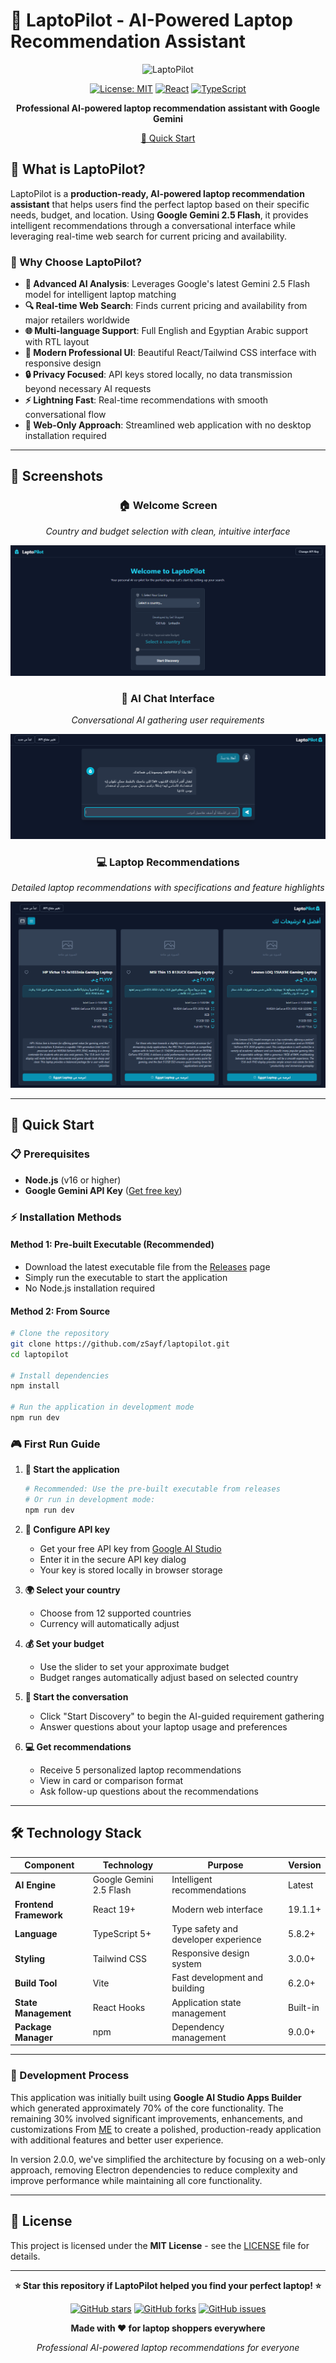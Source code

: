 # 🚀 LaptoPilot - AI-Powered Laptop Recommendation Assistant

<div align="center">

![LaptoPilot](https://img.shields.io/badge/LaptoPilot-v2.0.0-2196F3?style=for-the-badge&logo=react&logoColor=white)

[![License: MIT](https://img.shields.io/badge/License-MIT-yellow.svg?style=flat-square)](https://opensource.org/licenses/MIT)
[![React](https://img.shields.io/badge/React-19+-61DAFB?style=flat-square&logo=react&logoColor=white)](https://reactjs.org/)
[![TypeScript](https://img.shields.io/badge/TypeScript-5+-3178C6?style=flat-square&logo=typescript&logoColor=white)](https://www.typescriptlang.org/)

**Professional AI-powered laptop recommendation assistant with Google Gemini**

 [🚀 Quick Start](#-quick-start)

</div>

## 🎯 What is LaptoPilot?

LaptoPilot is a **production-ready, AI-powered laptop recommendation assistant** that helps users find the perfect laptop based on their specific needs, budget, and location. Using **Google Gemini 2.5 Flash**, it provides intelligent recommendations through a conversational interface while leveraging real-time web search for current pricing and availability.

### 🌟 Why Choose LaptoPilot?

- **🧠 Advanced AI Analysis**: Leverages Google's latest Gemini 2.5 Flash model for intelligent laptop matching
- **🔍 Real-time Web Search**: Finds current pricing and availability from major retailers worldwide
- **🌐 Multi-language Support**: Full English and Egyptian Arabic support with RTL layout
- **🎨 Modern Professional UI**: Beautiful React/Tailwind CSS interface with responsive design
- **🔒 Privacy Focused**: API keys stored locally, no data transmission beyond necessary AI requests
- **⚡ Lightning Fast**: Real-time recommendations with smooth conversational flow
- **📱 Web-Only Approach**: Streamlined web application with no desktop installation required

---
## 📸 Screenshots

<div align="center">

### 🏠 Welcome Screen
*Country and budget selection with clean, intuitive interface*

![Welcome Screen](https://github.com/zSayf/LaptoPilot/blob/main/Assests/Home%20Page.png)

### 💬 AI Chat Interface
*Conversational AI gathering user requirements*

![AI Chat Interface](https://github.com/zSayf/LaptoPilot/blob/main/Assests/Ai%20Chat.png)

### 💻 Laptop Recommendations
*Detailed laptop recommendations with specifications and feature highlights*

![Laptop Recommendations](https://github.com/zSayf/LaptoPilot/blob/main/Assests/recommendation.png)

</div>

---

## 🚀 Quick Start

### 📋 Prerequisites

- **Node.js** (v16 or higher)
- **Google Gemini API Key** ([Get free key](https://ai.google.dev/gemini-api))

### ⚡ Installation Methods

#### **Method 1: Pre-built Executable (Recommended)**
- Download the latest executable file from the [Releases](https://github.com/zSayf/laptopilot/releases) page
- Simply run the executable to start the application
- No Node.js installation required

#### **Method 2: From Source**
```bash
# Clone the repository
git clone https://github.com/zSayf/laptopilot.git
cd laptopilot

# Install dependencies
npm install

# Run the application in development mode
npm run dev
```

### 🎮 First Run Guide

1. **🚀 Start the application**
   ```bash
   # Recommended: Use the pre-built executable from releases
   # Or run in development mode:
   npm run dev
   ```

2. **🔑 Configure API key**
   - Get your free API key from [Google AI Studio](https://ai.google.dev/gemini-api)
   - Enter it in the secure API key dialog
   - Your key is stored locally in browser storage

3. **🌍 Select your country**
   - Choose from 12 supported countries
   - Currency will automatically adjust

4. **💰 Set your budget**
   - Use the slider to set your approximate budget
   - Budget ranges automatically adjust based on selected country

5. **🤖 Start the conversation**
   - Click "Start Discovery" to begin the AI-guided requirement gathering
   - Answer questions about your laptop usage and preferences

6. **💻 Get recommendations**
   - Receive 5 personalized laptop recommendations
   - View in card or comparison format
   - Ask follow-up questions about the recommendations

---

## 🛠️ Technology Stack

| Component | Technology | Purpose | Version |
|-----------|------------|---------|---------|
| **AI Engine** | Google Gemini 2.5 Flash | Intelligent recommendations | Latest |
| **Frontend Framework** | React 19+ | Modern web interface | 19.1.1+ |
| **Language** | TypeScript 5+ | Type safety and developer experience | 5.8.2+ |
| **Styling** | Tailwind CSS | Responsive design system | 3.0.0+ |
| **Build Tool** | Vite | Fast development and building | 6.2.0+ |
| **State Management** | React Hooks | Application state management | Built-in |
| **Package Manager** | npm | Dependency management | 9.0.0+ |
---

### 🌟 Development Process

This application was initially built using **Google AI Studio Apps Builder** which generated approximately 70% of the core functionality. The remaining 30% involved significant improvements, enhancements, and customizations From [ME](https://github.com/zSayf/) to create a polished, production-ready application with additional features and better user experience.

In version 2.0.0, we've simplified the architecture by focusing on a web-only approach, removing Electron dependencies to reduce complexity and improve performance while maintaining all core functionality.

---


## 📄 License

This project is licensed under the **MIT License** - see the [LICENSE](LICENSE) file for details.

---

<div align="center">

**⭐ Star this repository if LaptoPilot helped you find your perfect laptop! ⭐**

[![GitHub stars](https://img.shields.io/github/stars/zSayf/LaptoPilot?style=social)](https://github.com/zSayf/LaptoPilot/stargazers)
[![GitHub forks](https://img.shields.io/github/forks/zSayf/LaptoPilot?style=social)](https://github.com/zSayf/LaptoPilot/network/members)
[![GitHub issues](https://img.shields.io/github/issues/zSayf/LaptoPilot?style=social)](https://github.com/zSayf/LaptoPilot/issues)


**Made with ❤️ for laptop shoppers everywhere**

*Professional AI-powered laptop recommendations for everyone*

</div>
